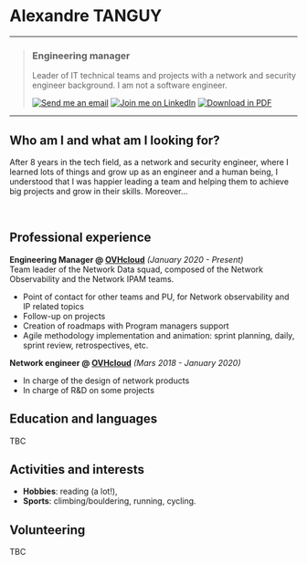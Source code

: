 # Alexandre TANGUY

---

> ### Engineering manager
>
> Leader of IT technical teams and projects with a network and security engineer background. I am not a software engineer. <br >
>
> [![Send me an email](https://img.shields.io/badge/Send_me_an-email-267CB9?style=flat&logo=maildotru)](mailto:alexandre@tanguy.pro) [![Join me on LinkedIn](https://img.shields.io/badge/Join_me_on-LinkedIn-267CB9?style=flat&logo=linkedin)](https://www.linkedin.com/in/alexandretanguy/) [![Download in PDF](https://img.shields.io/badge/Download_in-PDF-267CB9?style=flat&logo=docusign)](https://github.com/hikatanguy/cv/raw/main/out/cv_alexandre_tanguy.pdf)

---


## Who am I and what am I looking for?
After 8 years in the tech field, as a network and security engineer, where I learned lots of things and grow up as an engineer and a human being, I understood that I was happier leading a team and helping them to achieve big projects and grow in their skills. Moreover...

<br>

## Professional experience

**Engineering Manager @ [OVHcloud](https://www.ovhcloud.com)** *(January 2020 - Present)*<br>
Team leader of the Network Data squad, composed of the Network Observability and the Network IPAM teams.
  - Point of contact for other teams and PU, for Network observability and IP related topics
  - Follow-up on projects
  - Creation of roadmaps with Program managers support
  - Agile methodology implementation and animation: sprint planning, daily, sprint review, retrospectives, etc.

**Network engineer @ [OVHcloud](https://www.ovhcloud.com)** *(Mars 2018 - January 2020)*<br>
  - In charge of the design of network products 
  - In charge of R&D on some projects

## Education and languages
TBC

## Activities and interests
  - **Hobbies**: reading (a lot!),
  - **Sports**: climbing/bouldering, running, cycling.

## Volunteering
TBC